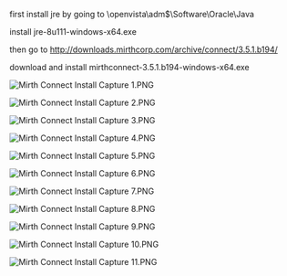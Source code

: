 first install jre by going to \\openvista\adm$\Software\Oracle\Java

install jre-8u111-windows-x64.exe

then go to http://downloads.mirthcorp.com/archive/connect/3.5.1.b194/

download and install mirthconnect-3.5.1.b194-windows-x64.exe

![Mirth Connect Install Capture 1.PNG](/.attachments/Mirth%20Connect%20Install%20Capture%201-cab9e92e-e439-412c-9984-3e129dfb32f7.PNG)

![Mirth Connect Install Capture 2.PNG](/.attachments/Mirth%20Connect%20Install%20Capture%202-5f4641ee-a0b9-43cd-a36a-0e3e107a3c3f.PNG)

![Mirth Connect Install Capture 3.PNG](/.attachments/Mirth%20Connect%20Install%20Capture%203-7aa8cdc5-0aa8-4d7f-bf4a-c472965fac53.PNG)

![Mirth Connect Install Capture 4.PNG](/.attachments/Mirth%20Connect%20Install%20Capture%204-7471acc4-0c5b-4ada-aa31-e4554662a907.PNG)

![Mirth Connect Install Capture 5.PNG](/.attachments/Mirth%20Connect%20Install%20Capture%205-77bfa7b7-b3c7-40d5-8f11-b538083c7303.PNG)

![Mirth Connect Install Capture 6.PNG](/.attachments/Mirth%20Connect%20Install%20Capture%206-a0c7d82f-da77-455d-b4a9-e5d7327b67f7.PNG)

![Mirth Connect Install Capture 7.PNG](/.attachments/Mirth%20Connect%20Install%20Capture%207-13274930-16c0-4ace-88ec-6271215747ea.PNG)

![Mirth Connect Install Capture 8.PNG](/.attachments/Mirth%20Connect%20Install%20Capture%208-74304287-205c-4f98-945b-48e4268c91b7.PNG)

![Mirth Connect Install Capture 9.PNG](/.attachments/Mirth%20Connect%20Install%20Capture%209-ccbdd608-f6ab-4783-b4b6-942329e97027.PNG)

![Mirth Connect Install Capture 10.PNG](/.attachments/Mirth%20Connect%20Install%20Capture%2010-7e755c3f-497a-4e75-a6d4-0fb4c51227c9.PNG)

![Mirth Connect Install Capture 11.PNG](/.attachments/Mirth%20Connect%20Install%20Capture%2011-dd2004e5-d0f6-4588-906c-e514e989c475.PNG)